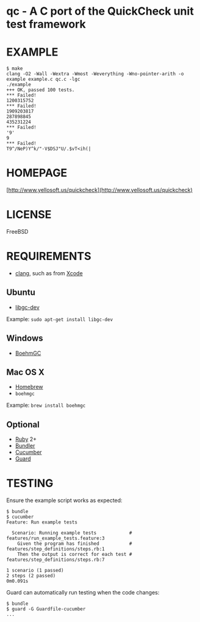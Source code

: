 # qc - A C port of the QuickCheck unit test framework

# EXAMPLE

    $ make
    clang -O2 -Wall -Wextra -Wmost -Weverything -Wno-pointer-arith -o example example.c qc.c -lgc
    ./example
    +++ OK, passed 100 tests.
    *** Failed!
    1200315752
    *** Failed!
    1909203817
    287898845
    435231224
    *** Failed!
    '9'
    9
    *** Failed!
    T9^/NeP)Y^k/"-V$DSJ"U/.$vT<ih(|

# HOMEPAGE

[http://www.yellosoft.us/quickcheck](http://www.yellosoft.us/quickcheck)

# LICENSE

FreeBSD

# REQUIREMENTS

* [clang](http://clang.llvm.org/), such as from [Xcode](https://developer.apple.com/xcode/)

## Ubuntu

* [libgc-dev](http://packages.ubuntu.com/search?keywords=libgc-dev&searchon=names)

Example: `sudo apt-get install libgc-dev`

## Windows

* [BoehmGC](http://www.hpl.hp.com/personal/Hans_Boehm/gc/)

## Mac OS X

* [Homebrew](http://brew.sh/)
* `boehmgc`

Example: `brew install boehmgc`

## Optional

* [Ruby](https://www.ruby-lang.org/) 2+
* [Bundler](http://bundler.io/)
* [Cucumber](http://cukes.info/)
* [Guard](http://guardgem.org/)

# TESTING

Ensure the example script works as expected:

    $ bundle
    $ cucumber
    Feature: Run example tests

      Scenario: Running example tests            # features/run_example_tests.feature:3
        Given the program has finished           # features/step_definitions/steps.rb:1
        Then the output is correct for each test # features/step_definitions/steps.rb:7

    1 scenario (1 passed)
    2 steps (2 passed)
    0m0.091s

Guard can automatically run testing when the code changes:

    $ bundle
    $ guard -G Guardfile-cucumber
    ...
